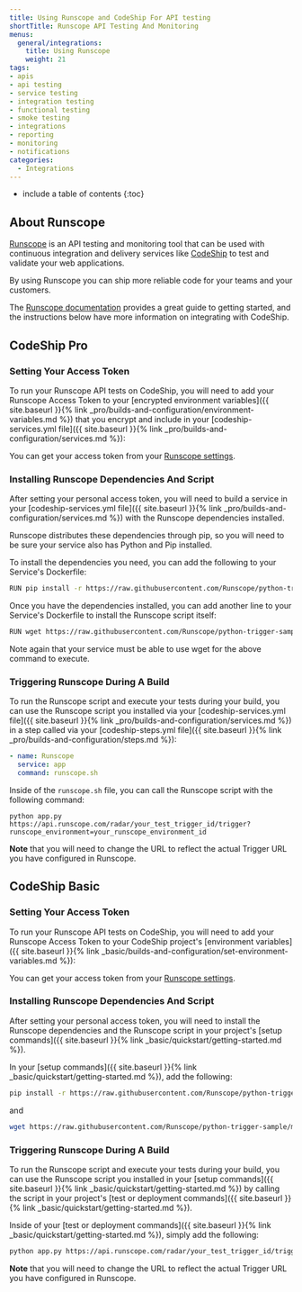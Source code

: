 ```yaml
---
title: Using Runscope and CodeShip For API testing
shortTitle: Runscope API Testing And Monitoring
menus:
  general/integrations:
    title: Using Runscope
    weight: 21
tags:
- apis
- api testing
- service testing
- integration testing
- functional testing
- smoke testing
- integrations
- reporting
- monitoring
- notifications
categories:
  - Integrations
---
```


* include a table of contents
{:toc}

## About Runscope

[Runscope](https://runscope.com) is an API testing and monitoring tool that can be used with continuous integration and delivery services like [CodeShip](https://codeship.com) to test and validate your web applications.

By using Runscope you can ship more reliable code for your teams and your customers.

The [Runscope documentation](https://www.runscope.com/docs/api-testing/integrations) provides a great guide to getting started, and the instructions below have more information on integrating with CodeShip.

## CodeShip Pro

### Setting Your Access Token

To run your Runscope API tests on CodeShip, you will need to add your Runscope Access Token to your [encrypted environment variables]({{ site.baseurl }}{% link _pro/builds-and-configuration/environment-variables.md %}) that you encrypt and include in your [codeship-services.yml file]({{ site.baseurl }}{% link _pro/builds-and-configuration/services.md %}):

You can get your access token from your [Runscope settings](https://www.runscope.com/docs/api/authentication).

### Installing Runscope Dependencies And Script

After setting your personal access token, you will need to build a service in your [codeship-services.yml file]({{ site.baseurl }}{% link _pro/builds-and-configuration/services.md %}) with the Runscope dependencies installed.

Runscope distributes these dependencies through pip, so you will need to be sure your service also has Python and Pip installed.

To install the dependencies you need, you can add the following to your Service's Dockerfile:

```bash
RUN pip install -r https://raw.githubusercontent.com/Runscope/python-trigger-sample/master/requirements.txt
```

Once you have the dependencies installed, you can add another line to your Service's Dockerfile to install the Runscope script itself:


```bash
RUN wget https://raw.githubusercontent.com/Runscope/python-trigger-sample/master/app.py
```

Note again that your service must be able to use wget for the above command to execute.

### Triggering Runscope During A Build

To run the Runscope script and execute your tests during your build, you can use the Runscope script you installed via your [codeship-services.yml file]({{ site.baseurl }}{% link _pro/builds-and-configuration/services.md %}) in a step called via your [codeship-steps.yml file]({{ site.baseurl }}{% link _pro/builds-and-configuration/steps.md %}):

```yaml
- name: Runscope
  service: app
  command: runscope.sh
```

Inside of the `runscope.sh` file, you can call the Runscope script with the following command:

```shell
python app.py https://api.runscope.com/radar/your_test_trigger_id/trigger?runscope_environment=your_runscope_environment_id
```

**Note** that you will need to change the URL to reflect the actual Trigger URL you have configured in Runscope.

## CodeShip Basic

### Setting Your Access Token

To run your Runscope API tests on CodeShip, you will need to add your Runscope Access Token to your CodeShip project's [environment variables]({{ site.baseurl }}{% link _basic/builds-and-configuration/set-environment-variables.md %}):

You can get your access token from your [Runscope settings](https://www.runscope.com/docs/api/authentication).

### Installing Runscope Dependencies And Script

After setting your personal access token, you will need to install the Runscope dependencies and the Runscope script in your project's [setup commands]({{ site.baseurl }}{% link _basic/quickstart/getting-started.md %}).

In your [setup commands]({{ site.baseurl }}{% link _basic/quickstart/getting-started.md %}), add the following:

```bash
pip install -r https://raw.githubusercontent.com/Runscope/python-trigger-sample/master/requirements.txt
```

and

```bash
wget https://raw.githubusercontent.com/Runscope/python-trigger-sample/master/app.py
```

### Triggering Runscope During A Build

To run the Runscope script and execute your tests during your build, you can use the Runscope script you installed in your [setup commands]({{ site.baseurl }}{% link _basic/quickstart/getting-started.md %}) by calling the script in your project's [test or deployment commands]({{ site.baseurl }}{% link _basic/quickstart/getting-started.md %}).

Inside of your [test or deployment commands]({{ site.baseurl }}{% link _basic/quickstart/getting-started.md %}), simply add the following:

```bash
python app.py https://api.runscope.com/radar/your_test_trigger_id/trigger?runscope_environment=your_runscope_environment_id
```

**Note** that you will need to change the URL to reflect the actual Trigger URL you have configured in Runscope.
